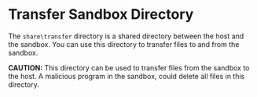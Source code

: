 # Transfer Sandbox Directory

The `share\transfer` directory is a shared directory between the host and the sandbox. You can use this directory to transfer files to and from the sandbox.

**CAUTION:** This directory can be used to transfer files from the sandbox to the host. A malicious program in the sandbox, could delete all files in this directory.